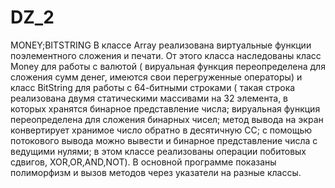 # DZ_2
MONEY;BITSTRING
В классе Array реализована виртуальные функции поэлементного сложения и печати. От этого класса наследованы 
класс Money для работы с валютой ( вируальная функция переопределена для сложения сумм денег, имеются свои перегруженные операторы) и класс BitString
для работы с 64-битными строками ( такая строка реализована двумя статическими массивами на 32 элемента, в которых хранятся бинарное представление числа; вируальная функция переопределена для 
сложения бинарных чисел; метод вывода на экран конвертирует хранимое число обратно в десятичную СС; с помощью потокового вывода можно вывести и бинарное представление числа с ведущими нулями; в этом классе
реализованы операции побитовых сдвигов, XOR,OR,AND,NOT). В основной программе показаны полиморфизм и  вызов методов через указатели на разные классы.
